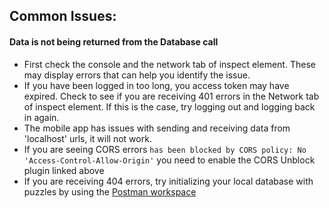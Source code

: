 ## Common Issues:

#### Data is not being returned from the Database call

- First check the console and the network tab of inspect element. These may display errors that can help you identify the issue.
- If you have been logged in too long, you access token may have expired. Check to see if you are receiving
  401 errors in the Network tab of inspect element. If this is the case, try logging out and logging back in again.
- The mobile app has issues with sending and receiving data from 'localhost' urls, it will not work.
- If you are seeing CORS errors `has been blocked by CORS policy: No 'Access-Control-Allow-Origin'`
  you need to enable the CORS Unblock plugin linked above
- If you are receiving 404 errors, try initializing your local database with puzzles by using the
  [Postman workspace](https://documenter.getpostman.com/view/23651156/2s93JzM1G3)
